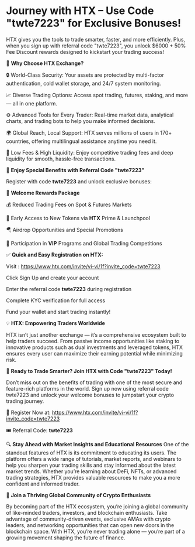 # Journey with HTX – Use Code "twte7223" for Exclusive Bonuses!

HTX gives you the tools to trade smarter, faster, and more efficiently. Plus, when you sign up with referral code "twte7223", you unlock $6000 + 50% Fee Discount rewards designed to kickstart your trading success!

🌟 **Why Choose HTX Exchange?**

🔒 World-Class Security: Your assets are protected by multi-factor authentication, cold wallet storage, and 24/7 system monitoring.

📈 Diverse Trading Options: Access spot trading, futures, staking, and more — all in one platform.

⚙️ Advanced Tools for Every Trader: Real-time market data, analytical charts, and trading bots to help you make informed decisions.

🌍 Global Reach, Local Support: HTX serves millions of users in 170+ countries, offering multilingual assistance anytime you need it.

💸 Low Fees & High Liquidity: Enjoy competitive trading fees and deep liquidity for smooth, hassle-free transactions.

🎁 **Enjoy Special Benefits with Referral Code "twte7223"**

Register with code **twte7223** and unlock exclusive bonuses:

🎉 **Welcome Rewards Package**

💰 Reduced Trading Fees on Spot & Futures Markets

🚀 Early Access to New Tokens via **HTX** Prime & Launchpool

🪂 Airdrop Opportunities and Special Promotions

🎯 Participation in **VIP** Programs and Global Trading Competitions

✅ **Quick and Easy Registration on HTX:**

Visit  : https://www.htx.com/invite/vi-vi/1f?invite_code=twte7223

Click Sign Up and create your account

Enter the referral code **twte7223** during registration

Complete KYC verification for full access

Fund your wallet and start trading instantly!

💡 **HTX: Empowering Traders Worldwide**

HTX isn’t just another exchange — it’s a comprehensive ecosystem built to help traders succeed. From passive income opportunities like staking to innovative products such as dual investments and leveraged tokens, HTX ensures every user can maximize their earning potential while minimizing risk.

🎯 **Ready to Trade Smarter? Join HTX with Code "twte7223" Today!**

Don’t miss out on the benefits of trading with one of the most secure and feature-rich platforms in the world. Sign up now using referral code twte7223 and unlock your welcome bonuses to jumpstart your crypto trading journey.

🔗 Register Now at: https://www.htx.com/invite/vi-vi/1f?invite_code=twte7223

🎟 Referral Code: **twte7223**


🔍 **Stay Ahead with Market Insights and Educational Resources**
One of the standout features of HTX is its commitment to educating its users. The platform offers a wide range of tutorials, market reports, and webinars to help you sharpen your trading skills and stay informed about the latest market trends. Whether you’re learning about DeFi, NFTs, or advanced trading strategies, HTX provides valuable resources to make you a more confident and informed trader.

🤝 **Join a Thriving Global Community of Crypto Enthusiasts**

By becoming part of the HTX ecosystem, you’re joining a global community of like-minded traders, investors, and blockchain enthusiasts. Take advantage of community-driven events, exclusive AMAs with crypto leaders, and networking opportunities that can open new doors in the blockchain space. With HTX, you’re never trading alone — you’re part of a growing movement shaping the future of finance.


